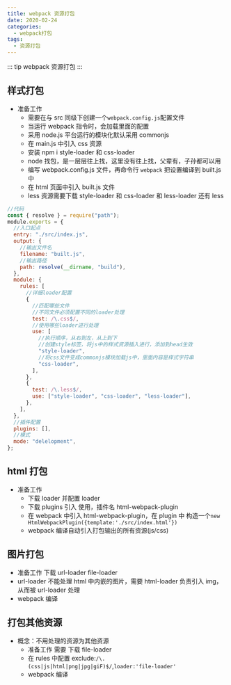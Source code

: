 ```yaml
---
title: webpack 资源打包
date: 2020-02-24
categories:
  - webpack打包
tags:
  - 资源打包
---
```


::: tip
webpack 资源打包
:::

<!-- more -->

## 样式打包

- 准备工作
  - 需要在与 src 同级下创建一个`webpack.config.js`配置文件
  - 当运行 webpack 指令时，会加载里面的配置
  - 采用 node.js 平台运行的模块化默认采用 commonjs
  - 在 main.js 中引入 css 资源
  - 安装 npm i style-loader 和 css-loader
  - node 找包，是一层层往上找，这里没有往上找，父辈有，子孙都可以用
  - 编写 webpack.config.js 文件，再命令行 `webpack` 把设置编译到 built.js 中
  - 在 html 页面中引入 built.js 文件
  - less 资源需要下载 style-loader 和 css-loader 和 less-loader 还有 less

```js
//代码
const { resolve } = require("path");
module.exports = {
  //入口起点
  entry: "./src/index.js",
  output: {
    //输出文件名
    filename: "built.js",
    //输出路径
    path: resolve(__dirname, "build"),
  },
  module: {
    rules: [
      //详细loader配置
      {
        //匹配哪些文件
        //不同文件必须配置不同的loader处理
        test: /\.css$/,
        //使用哪些loader进行处理
        use: [
          //执行顺序，从右到左，从上到下
          //创建style标签，将js中的样式资源插入进行，添加到head生效
          "style-loader",
          //将css文件变成commonjs模块加载js中，里面内容是样式字符串
          "css-loader",
        ],
      },
      {
        test: /\.less$/,
        use: ["style-loader", "css-loader", "less-loader"],
      },
    ],
  },
  //插件配置
  plugins: [],
  //模式
  mode: "delelopment",
};
```

## html 打包

- 准备工作
  - 下载 loader 并配置 loader
  - 下载 plugins 引入 使用，插件名 html-webpack-plugin
  - 在 webpack 中引入 html-webpack-plugin，在 plugin 中 构造一个`new HtmlWebpackPlugin({template:'./src/index.html'})`
  - webpack 编译自动引入打包输出的所有资源(js/css)

## 图片打包

- 准备工作 下载 url-loader file-loader
- url-loader 不能处理 html 中内嵌的图片，需要 html-loader 负责引入 img，从而被 url-loader 处理
- webpack 编译

## 打包其他资源

- 概念：不用处理的资源为其他资源
  - 准备工作 需要 下载 file-loader
  - 在 rules 中配置 exclude:`/\.(css|js|html|png|jpg|giF)$/`,`loader:'file-loader'`
  - webpack 编译
